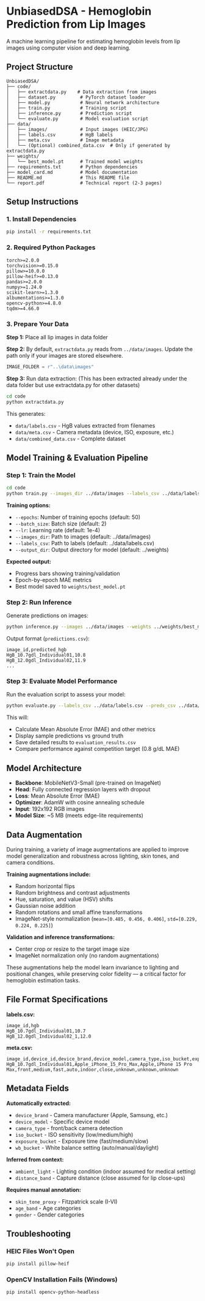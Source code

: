 # UnbiasedDSA - Hemoglobin Prediction from Lip Images

A machine learning pipeline for estimating hemoglobin levels from lip images using computer vision and deep learning.

## Project Structure
```
UnbiasedDSA/
├── code/
│   ├── extractdata.py    # Data extraction from images
│   ├── dataset.py         # PyTorch dataset loader
│   ├── model.py           # Neural network architecture
│   ├── train.py           # Training script
│   ├── inference.py       # Prediction script
│   └── evaluate.py        # Model evaluation script
├── data/
│   ├── images/            # Input images (HEIC/JPG)
│   ├── labels.csv         # HgB labels
│   ├── meta.csv           # Image metadata
│   └── (Optional) combined_data.csv  # Only if generated by extractdata.py
├── weights/
│   └── best_model.pt      # Trained model weights
├── requirements.txt       # Python dependencies
├── model_card.md          # Model documentation
├── README.md              # This README file
└── report.pdf             # Technical report (2-3 pages)
```

## Setup Instructions

### 1. Install Dependencies
```bash
pip install -r requirements.txt
```

### 2. Required Python Packages
```
torch>=2.0.0
torchvision>=0.15.0
pillow>=10.0.0
pillow-heif>=0.13.0
pandas>=2.0.0
numpy>=1.24.0
scikit-learn>=1.3.0
albumentations>=1.3.0
opencv-python>=4.8.0
tqdm>=4.66.0
```

### 3. Prepare Your Data

**Step 1:** Place all lip images in data folder

**Step 2:** By default, `extractdata.py` reads from `../data/images`. Update the path only if your images are stored elsewhere.
```python
IMAGE_FOLDER = r"..\data\images"
```

**Step 3:** Run data extraction:
(This has been extracted already under the data folder but use extractdata.py for other datasets)
```bash
cd code
python extractdata.py
```

This generates:
- `data/labels.csv` - HgB values extracted from filenames
- `data/meta.csv` - Camera metadata (device, ISO, exposure, etc.)
- `data/combined_data.csv` - Complete dataset

## Model Training & Evaluation Pipeline

### Step 1: Train the Model
```bash
cd code
python train.py --images_dir ../data/images --labels_csv ../data/labels.csv --meta_csv ../data/meta.csv --output_dir ../data --batch_size 2 --epochs 40 --img_size 192 --use_metadata --backbone mobilenet_v3_small
```

**Training options:**
- `--epochs`: Number of training epochs (default: 50)
- `--batch_size`: Batch size (default: 2)
- `--lr`: Learning rate (default: 1e-4)
- `--images_dir`: Path to images (default: ../data/images)
- `--labels_csv`: Path to labels (default: ../data/labels.csv)
- `--output_dir`: Output directory for model (default: ../weights)

**Expected output:**
- Progress bars showing training/validation
- Epoch-by-epoch MAE metrics
- Best model saved to `weights/best_model.pt`

### Step 2: Run Inference

Generate predictions on images:
```bash
python inference.py --images ../data/images --weights ../weights/best_model.pt --meta ../data/meta.csv --out ../data/predictions.csv --img_size 192
```

Output format (`predictions.csv`):
```csv
image_id,predicted_hgb
HgB_10.7gdl_Individual01,10.8
HgB_12.0gdl_Individual02,11.9
...
```

### Step 3: Evaluate Model Performance

Run the evaluation script to assess your model:
```bash
python evaluate.py --labels_csv ../data/labels.csv --preds_csv ../data/predictions.csv
```

This will:
- Calculate Mean Absolute Error (MAE) and other metrics
- Display sample predictions vs ground truth
- Save detailed results to `evaluation_results.csv`
- Compare performance against competition target (0.8 g/dL MAE)

## Model Architecture

- **Backbone**: MobileNetV3-Small (pre-trained on ImageNet)
- **Head**: Fully connected regression layers with dropout
- **Loss**: Mean Absolute Error (MAE)
- **Optimizer**: AdamW with cosine annealing schedule
- **Input**: 192x192 RGB images
- **Model Size**: ~5 MB (meets edge-lite requirements)

## Data Augmentation

During training, a variety of image augmentations are applied to improve model generalization and robustness across lighting, skin tones, and camera conditions.

**Training augmentations include:**
- Random horizontal flips  
- Random brightness and contrast adjustments  
- Hue, saturation, and value (HSV) shifts  
- Gaussian noise addition  
- Random rotations and small affine transformations  
- ImageNet-style normalization (`mean=[0.485, 0.456, 0.406]`, `std=[0.229, 0.224, 0.225]`)

**Validation and inference transformations:**
- Center crop or resize to the target image size  
- ImageNet normalization only (no random augmentations)

These augmentations help the model learn invariance to lighting and positional changes, while preserving color fidelity — a critical factor for hemoglobin estimation tasks.


## File Format Specifications

**labels.csv:**
```csv
image_id,hgb
HgB_10.7gdl_Individual01,10.7
HgB_12.0gdl_Individual02_1,12.0
```

**meta.csv:**
```csv
image_id,device_id,device_brand,device_model,camera_type,iso_bucket,exposure_bucket,wb_bucket,ambient_light,distance_band,skin_tone_proxy,age_band,gender
HgB_10.7gdl_Individual01,Apple_iPhone_15_Pro_Max,Apple,iPhone 15 Pro Max,front,medium,fast,auto,indoor,close,unknown,unknown,unknown
```

## Metadata Fields

**Automatically extracted:**
- `device_brand` - Camera manufacturer (Apple, Samsung, etc.)
- `device_model` - Specific device model
- `camera_type` - front/back camera detection
- `iso_bucket` - ISO sensitivity (low/medium/high)
- `exposure_bucket` - Exposure time (fast/medium/slow)
- `wb_bucket` - White balance setting (auto/manual/daylight)

**Inferred from context:**
- `ambient_light` - Lighting condition (indoor assumed for medical setting)
- `distance_band` - Capture distance (close assumed for lip close-ups)

**Requires manual annotation:**
- `skin_tone_proxy` - Fitzpatrick scale (I-VI)
- `age_band` - Age categories
- `gender` - Gender categories


## Troubleshooting

### HEIC Files Won't Open
```bash
pip install pillow-heif
```

### OpenCV Installation Fails (Windows)
```bash
pip install opencv-python-headless
```


